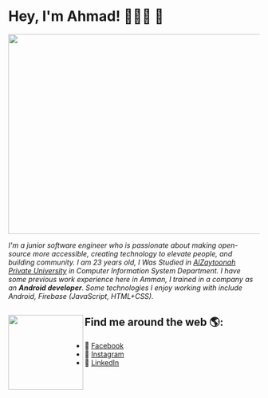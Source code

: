# Hey, I'm Ahmad! 👨🏾‍💻 👋

<img height="400" width="1000" src="https://cdn.cultofmac.com/wp-content/uploads/2017/04/CoM-Pay-What-You-Want-Learn-to-Code-2017-Bundle.jpg">

*I'm a junior software engineer who is passionate about making open-source more accessible, creating technology to elevate people, and building community. I am 23 years old,*
*I Was Studied in <a href="https://www.zuj.edu.jo/">AlZaytoonah Private University</a> in Computer Information System Department. I have some previous work experience here in Amman, I trained in a company as an **Android developer**. Some technologies I enjoy working with include Android, Firebase (JavaScript, HTML+CSS).*

## Find me around the web 🌎: <a href="https://github.com/sponsors/M0nica"><img align="left" width="150" height="150" src="https://mpng.subpng.com/20180526/tz/kisspng-github-computer-security-fork-security-hacker-5b093b09a0dc66.7963438415273315936589.jpg"></a>
- 🔵 <a href="https://www.facebook.com/mmmmmmmgymmmmmmmmmm/" >Facebook</a>
- 🔴 <a href="https://www.instagram.com/ahmad_aldabouqi/">Instagram</a> 
- 💼 <a href="https://www.linkedin.com/in/ahmad-aldabouqi-3bb722160/">LinkedIn</a> 
